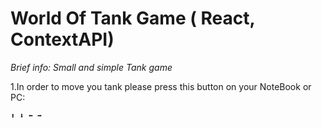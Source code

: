 # World Of Tank Game ( React, ContextAPI)

*Brief info: Small and simple Tank game*

1.In order to move you tank please press this button on your NoteBook or PC:
```bash
⬆️ ⬇️ ⬅️ ➡️
```
